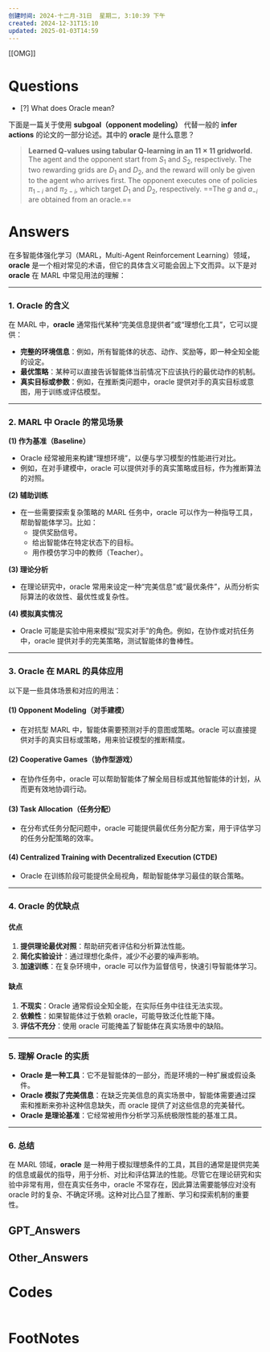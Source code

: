```yaml
---
创建时间: 2024-十二月-31日  星期二, 3:10:39 下午
created: 2024-12-31T15:10
updated: 2025-01-03T14:59
---
```

[[OMG]]

# Questions

- [?] What does Oracle mean?


下面是一篇关于使用 **subgoal（opponent modeling）** 代替一般的 **infer actions** 的论文的一部分论述。其中的 **oracle** 是什么意思？

> **Learned Q-values using tabular Q-learning in an $11 \times 11$ gridworld.**  
> The agent and the opponent start from $S_1$ and $S_2$, respectively. The two rewarding grids are $D_1$ and $D_2$, and the reward will only be given to the agent who arrives first. The opponent executes one of policies $\pi_{1-i}$ and $\pi_{2-i}$, which target $D_1$ and $D_2$, respectively. ==The $g$ and $a_{-i}$ are obtained from an oracle.==



# Answers
在多智能体强化学习（MARL，Multi-Agent Reinforcement Learning）领域，**oracle** 是一个相对常见的术语，但它的具体含义可能会因上下文而异。以下是对 **oracle** 在 MARL 中常见用法的理解：

---

### **1. Oracle 的含义**
在 MARL 中，**oracle** 通常指代某种“完美信息提供者”或“理想化工具”，它可以提供：
- **完整的环境信息**：例如，所有智能体的状态、动作、奖励等，即一种全知全能的设定。
- **最优策略**：某种可以直接告诉智能体当前情况下应该执行的最优动作的机制。
- **真实目标或参数**：例如，在推断类问题中，oracle 提供对手的真实目标或意图，用于训练或评估模型。

---

### **2. MARL 中 Oracle 的常见场景**
**(1) 作为基准（Baseline）**
- Oracle 经常被用来构建“理想环境”，以便与学习模型的性能进行对比。
- 例如，在对手建模中，oracle 可以提供对手的真实策略或目标，作为推断算法的对照。

**(2) 辅助训练**
- 在一些需要探索复杂策略的 MARL 任务中，oracle 可以作为一种指导工具，帮助智能体学习。比如：
  - 提供奖励信号。
  - 给出智能体在特定状态下的目标。
  - 用作模仿学习中的教师（Teacher）。

**(3) 理论分析**
- 在理论研究中，oracle 常用来设定一种“完美信息”或“最优条件”，从而分析实际算法的收敛性、最优性或复杂性。

**(4) 模拟真实情况**
- Oracle 可能是实验中用来模拟“现实对手”的角色。例如，在协作或对抗任务中，oracle 提供对手的完美策略，测试智能体的鲁棒性。

---

### **3. Oracle 在 MARL 的具体应用**
以下是一些具体场景和对应的用法：

#### **(1) Opponent Modeling（对手建模）**
- 在对抗型 MARL 中，智能体需要预测对手的意图或策略。oracle 可以直接提供对手的真实目标或策略，用来验证模型的推断精度。

#### **(2) Cooperative Games（协作型游戏）**
- 在协作任务中，oracle 可以帮助智能体了解全局目标或其他智能体的计划，从而更有效地协调行动。

#### **(3) Task Allocation（任务分配）**
- 在分布式任务分配问题中，oracle 可能提供最优任务分配方案，用于评估学习的任务分配策略的效率。

#### **(4) Centralized Training with Decentralized Execution (CTDE)**
- Oracle 在训练阶段可能提供全局视角，帮助智能体学习最佳的联合策略。

---

### **4. Oracle 的优缺点**
#### **优点**
1. **提供理论最优对照**：帮助研究者评估和分析算法性能。
2. **简化实验设计**：通过理想化条件，减少不必要的噪声影响。
3. **加速训练**：在复杂环境中，oracle 可以作为监督信号，快速引导智能体学习。

#### **缺点**
1. **不现实**：Oracle 通常假设全知全能，在实际任务中往往无法实现。
2. **依赖性**：如果智能体过于依赖 oracle，可能导致泛化性能下降。
3. **评估不充分**：使用 oracle 可能掩盖了智能体在真实场景中的缺陷。

---

### **5. 理解 Oracle 的实质**
- **Oracle 是一种工具**：它不是智能体的一部分，而是环境的一种扩展或假设条件。
- **Oracle 模拟了完美信息**：在缺乏完美信息的真实场景中，智能体需要通过探索和推断来弥补这种信息缺失，而 oracle 提供了对这些信息的完美替代。
- **Oracle 是理论基准**：它经常被用作分析学习系统极限性能的基准工具。

---

### **6. 总结**
在 MARL 领域，**oracle** 是一种用于模拟理想条件的工具，其目的通常是提供完美的信息或最优的指导，用于分析、对比和评估算法的性能。尽管它在理论研究和实验中非常有用，但在真实任务中，oracle 不常存在，因此算法需要能够应对没有 oracle 时的复杂、不确定环境。这种对比凸显了推断、学习和探索机制的重要性。



## GPT_Answers


## Other_Answers


# Codes

```python

```


# FootNotes
